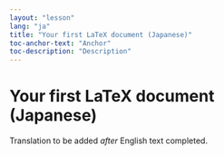 ```yaml
---
layout: "lesson"
lang: "ja"
title: "Your first LaTeX document (Japanese)"
toc-anchor-text: "Anchor"
toc-description: "Description"
---
```


# Your first LaTeX document (Japanese)

Translation to be added _after_ English text completed.

